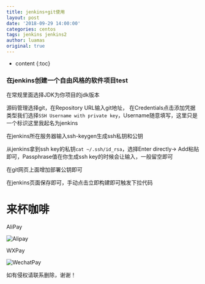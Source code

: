 ```yaml
---
title: jenkins+git使用
layout: post
date: '2018-09-29 14:00:00'
categories: centos
tags: jenkins jenkins2
author: luamas
original: true
---
```


* content
{:toc}


### 在jenkins创建一个自由风格的软件项目test
在常规里面选择JDK为你项目的jdk版本

源码管理选择git，在Repository URL输入git地址，
在Credentials点击添加凭据类型我们选择`SSH Username with private key`，Username随意填写，这里只是
一个标识这里我起名为jenkins

在jenkins所在服务器输入ssh-keygen生成ssh私钥和公钥


从jenkins拿到ssh key的私钥`cat ~/.ssh/id_rsa`，选择Enter directly-> Add粘贴即可，Passphrase值在你生成ssh key的时候会让输入，一般留空即可


在git网页上面增加部署公钥即可

在jenkins页面保存即可，手动点击立即构建即可触发下拉代码





# 来杯咖啡

AliPay

![Alipay](http://blog.luamas.com/images/aliPay.jpg)

WXPay

![WechatPay](http://blog.luamas.com/images/wechatPay.jpg)



如有侵权请联系删除，谢谢！

